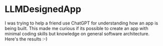 # LLMDesignedApp
 I was trying to help a friend use ChatGPT for understanding how an app is being built. This made me curious if its possible to create an app with minimal coding skills but knowledge on general software architecture. Here's the results :-)
